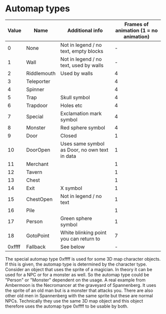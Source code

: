 # Automap types

Value | Name | Additional info | Frames of animation (1 = no animation)
--- | --- | --- | ---
0 | None | Not in legend / no text, empty blocks | -
1 | Wall | Not in legend / no text, used by walls | -
2 | Riddlemouth | Used by walls | 4
3 | Teleporter | | 4
4 | Spinner | | 4
5 | Trap | Skull symbol | 4
6 | Trapdoor | Holes etc | 4
7 | Special | Exclamation mark symbol | 4
8 | Monster | Red sphere symbol | 4
9 | Door | Closed | 1
10 | DoorOpen | Uses same symbol as Door, no own text in data | 1
11 | Merchant | | 1
12 | Tavern | | 1
13 | Chest | | 1
14 | Exit | X symbol | 1
15 | ChestOpen | Not in legend / no text | 1
16 | Pile | | 1
17 | Person | Green sphere symbol | 1
18 | GotoPoint | White blinking point you can return to | 7
0xffff | Fallback | See below | -

The special automap type 0xffff is used for some 3D map character objects. If this is given, the automap type is determined by the character type. Consider an object that uses the sprite of a magician. In theory it can be used for a NPC or for a monster as well. So the automap type could be "Person" or "Monster" dependent on the usage. A real example from Ambermoon is the Necromancer at the graveyard of Spannenberg. It uses the sprite of an old man but is a monster that attacks you. There are also other old men in Spannenberg with the same sprite but these are normal NPCs. Technically they use the same 3D map object and this object therefore uses the automap type 0xffff to be usable by both.
